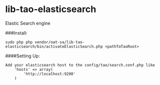 # lib-tao-elasticsearch

Elastic Search engine

###Install:
```
sudo php php vendor/oat-sa/lib-tao-elasticsearch/bin/activateElasticSearch.php <pathToTaoRoot>
```

####Setting Up:
```
Add your elasticsearch host to the config/tao/search.conf.php like 
    'hosts' => array(
        'http://localhost:9200'
    )
```
